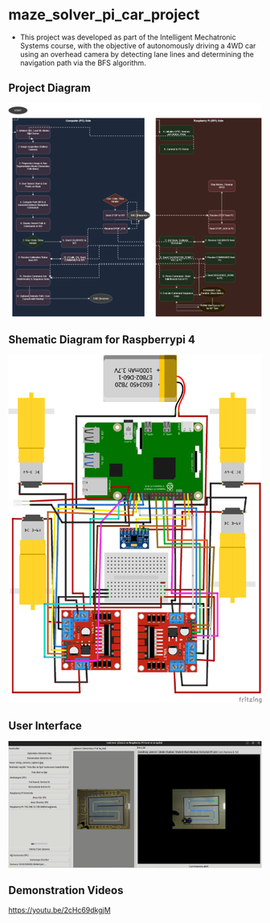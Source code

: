 # maze_solver_pi_car_project

* This project was developed as part of the Intelligent Mechatronic Systems course, with the objective of autonomously driving a 4WD car using an overhead camera by detecting lane lines and determining the navigation path via the BFS algorithm.


## Project Diagram 

![](diagram.png)

## Shematic Diagram for Raspberrypi 4
![](circuit.png)

## User Interface
![](user_interface.png)


## Demonstration Videos
https://youtu.be/2cHc69dkgjM
